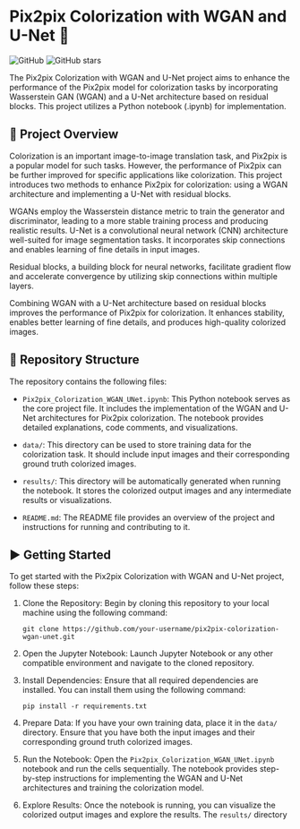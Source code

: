 # Pix2pix Colorization with WGAN and U-Net :art:

![GitHub](https://img.shields.io/github/license/your-username/pix2pix-colorization-wgan-unet)
![GitHub stars](https://img.shields.io/github/stars/your-username/pix2pix-colorization-wgan-unet?style=social)

The Pix2pix Colorization with WGAN and U-Net project aims to enhance the performance of the Pix2pix model for colorization tasks by incorporating Wasserstein GAN (WGAN) and a U-Net architecture based on residual blocks. This project utilizes a Python notebook (.ipynb) for implementation.

## 📘 Project Overview

Colorization is an important image-to-image translation task, and Pix2pix is a popular model for such tasks. However, the performance of Pix2pix can be further improved for specific applications like colorization. This project introduces two methods to enhance Pix2pix for colorization: using a WGAN architecture and implementing a U-Net with residual blocks.

WGANs employ the Wasserstein distance metric to train the generator and discriminator, leading to a more stable training process and producing realistic results. U-Net is a convolutional neural network (CNN) architecture well-suited for image segmentation tasks. It incorporates skip connections and enables learning of fine details in input images.

Residual blocks, a building block for neural networks, facilitate gradient flow and accelerate convergence by utilizing skip connections within multiple layers.

Combining WGAN with a U-Net architecture based on residual blocks improves the performance of Pix2pix for colorization. It enhances stability, enables better learning of fine details, and produces high-quality colorized images.

## 📂 Repository Structure

The repository contains the following files:

- `Pix2pix_Colorization_WGAN_UNet.ipynb`: This Python notebook serves as the core project file. It includes the implementation of the WGAN and U-Net architectures for Pix2pix colorization. The notebook provides detailed explanations, code comments, and visualizations.

- `data/`: This directory can be used to store training data for the colorization task. It should include input images and their corresponding ground truth colorized images.

- `results/`: This directory will be automatically generated when running the notebook. It stores the colorized output images and any intermediate results or visualizations.

- `README.md`: The README file provides an overview of the project and instructions for running and contributing to it.

## ▶️ Getting Started

To get started with the Pix2pix Colorization with WGAN and U-Net project, follow these steps:

1. Clone the Repository: Begin by cloning this repository to your local machine using the following command:
   ```
   git clone https://github.com/your-username/pix2pix-colorization-wgan-unet.git
   ```

2. Open the Jupyter Notebook: Launch Jupyter Notebook or any other compatible environment and navigate to the cloned repository.

3. Install Dependencies: Ensure that all required dependencies are installed. You can install them using the following command:
   ```
   pip install -r requirements.txt
   ```

4. Prepare Data: If you have your own training data, place it in the `data/` directory. Ensure that you have both the input images and their corresponding ground truth colorized images.

5. Run the Notebook: Open the `Pix2pix_Colorization_WGAN_UNet.ipynb` notebook and run the cells sequentially. The notebook provides step-by-step instructions for implementing the WGAN and U-Net architectures and training the colorization model.

6. Explore Results: Once the notebook is running, you can visualize the colorized output images and explore the results. The `results/` directory
